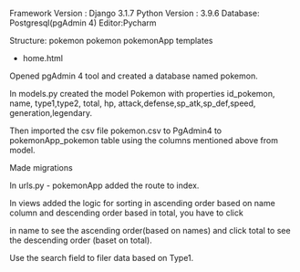 Framework Version : Django 3.1.7
Python Version : 3.9.6
Database: Postgresql(pgAdmin 4)
Editor:Pycharm



Structure:
pokemon 
 pokemon
 pokemonApp
 templates
   - home.html



Opened pgAdmin 4 tool and created a database named pokemon.

In models.py created the model Pokemon with properties id_pokemon, name, type1,type2, total, hp, attack,defense,sp_atk,sp_def,speed, generation,legendary.

Then imported the csv file pokemon.csv to PgAdmin4 to pokemonApp_pokemon table using the columns mentioned above from model.

Made migrations

In urls.py - pokemonApp added the route to index.

In views added the logic for sorting in ascending order based on name column and descending order  based in total, you have to click 

in name to see the ascending order(based on names) and  click total to see the descending order (baset on total).

Use the search field to filer data based on Type1.

 
